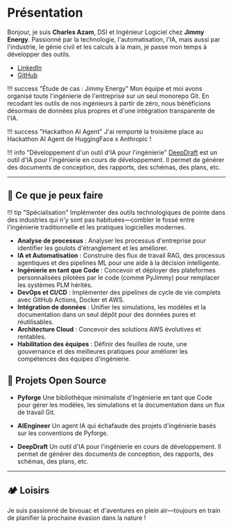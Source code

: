 # Présentation

Bonjour, je suis **Charles Azam**, DSI et Ingénieur Logiciel chez **Jimmy Energy**. Passionné par la technologie, l'automatisation, l'IA, mais aussi par l'industrie, le génie civil et les calculs à la main, je passe mon temps à développer des outils.

- [LinkedIn](https://www.linkedin.com/in/charles-azam-a4223b135/)
- [GitHub](https://github.com/charles-azam)


!!! success "Étude de cas : Jimmy Energy"
    Mon équipe et moi avons organisé toute l'ingénierie de l'entreprise sur un seul monorepo Git. En recodant les outils de nos ingénieurs à partir de zéro, nous bénéficions désormais de données plus propres et d'une intégration transparente de l'IA.

!!! success "Hackathon AI Agent"
    J'ai remporté la troisième place au Hackathon AI Agent de HuggingFace x Anthropic !

!!! info "Développement d'un outil d'IA pour l'ingénierie"
    [DeepDraft](https://deepdraft.dev) est un outil d'IA pour l'ingénierie en cours de développement. Il permet de générer des documents de conception, des rapports, des schémas, des plans, etc.

---


## 💼 Ce que je peux faire

!!! tip "Spécialisation"
    Implémenter des outils technologiques de pointe dans des industries qui n'y sont pas habituées—combler le fossé entre l'ingénierie traditionnelle et les pratiques logicielles modernes.

- **Analyse de processus** : Analyser les processus d'entreprise pour identifier les goulots d'étranglement et les améliorer.
- **IA et Automatisation** : Construire des flux de travail RAG, des processus agentiques et des pipelines ML pour une aide à la décision intelligente.
- **Ingénierie en tant que Code** : Concevoir et déployer des plateformes personnalisées pilotées par le code (comme PyJimmy) pour remplacer les systèmes PLM hérités.
- **DevOps et CI/CD** : Implémenter des pipelines de cycle de vie complets avec GitHub Actions, Docker et AWS.
- **Intégration de données** : Unifier les simulations, les modèles et la documentation dans un seul dépôt pour des données pures et réutilisables.
- **Architecture Cloud** : Concevoir des solutions AWS évolutives et rentables.
- **Habilitation des équipes** : Définir des feuilles de route, une gouvernance et des meilleures pratiques pour améliorer les compétences des équipes d'ingénierie.


## 🔧 Projets Open Source

- **Pyforge**
  Une bibliothèque minimaliste d'Ingénierie en tant que Code pour gérer les modèles, les simulations et la documentation dans un flux de travail Git.
- **AIEngineer**
  Un agent IA qui échafaude des projets d'ingénierie basés sur les conventions de Pyforge.

- **DeepDraft**
  Un outil d'IA pour l'ingénierie en cours de développement. Il permet de générer des documents de conception, des rapports, des schémas, des plans, etc.


---

## 🏕️ Loisirs

Je suis passionné de bivouac et d'aventures en plein air—toujours en train de planifier la prochaine évasion dans la nature !
